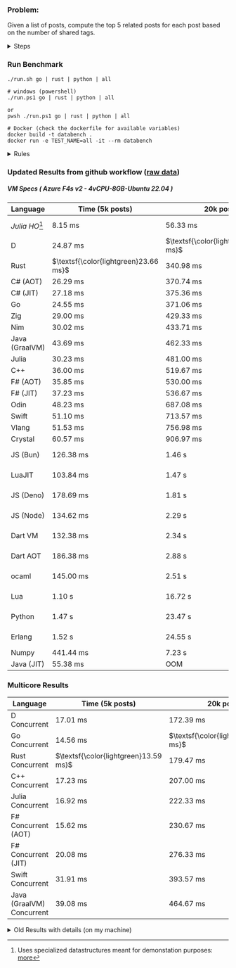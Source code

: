 ### Problem:

Given a list of posts, compute the top 5 related posts for each post based on the number of shared tags.

<details>
<summary> Steps </summary>

-   Read the posts JSON file.
-   Iterate over the posts and populate a map containing: `tag -> List<int>`, with the int representing the post index of each post with that tag.
-   Iterate over the posts and for each post:
    -   Create a map: `PostIndex -> int` to track the number of shared tags
    -   For each tag, Iterate over the posts that have that tag
    -   For each post, increment the shared tag count in the map.
-   Sort the related posts by the number of shared tags.
-   Write the top 5 related posts for each post to a new JSON file.
</details>

### Run Benchmark

```
./run.sh go | rust | python | all

# windows (powershell)
./run.ps1 go | rust | python | all

or
pwsh ./run.ps1 go | rust | python | all

# Docker (check the dockerfile for available variables)
docker build -t databench .
docker run -e TEST_NAME=all -it --rm databench
```

<details>
<summary> Rules </summary>

<h3>No:</h3>

-   FFI (including assembly inlining)
-   Unsafe code blocks
-   Custom benchmarking
-   Disabling runtime checks (bounds etc)
-   Specific hardware targeting
-   SIMD for single threaded solutions
-   Hardcoding number of posts
-   Lazy evaluation (Unless results are computed at runtime and timed)
-   Computation Caching

<h3>Must:</h3>

-   Support up to 100,000 posts
-   Support UTF8 strings
-   Parse json at runtime
-   Support up to 100 tags
-   Use a stable release of the compiler/runtime
-   Represent tags as strings
-   Be production ready
-   Use less than 8GB of memory
</details>

### Updated Results from github workflow ([raw data](https://github.com/jinyus/related_post_gen/blob/main/raw_results.md))

##### VM Specs ( Azure F4s v2 - 4vCPU-8GB-Ubuntu 22.04 )

| Language       | Time (5k posts)                       | 20k posts                              | 60k posts                           | Total     |
| -------------- | ------------------------------------- | -------------------------------------- | ----------------------------------- | --------- |
| _Julia HO_[^1] | 8.15 ms | 56.33 ms | 147.00 ms | 211.49 ms |
| D | 24.87 ms | $\textsf{\color{lightgreen}317.38 ms}$ | $\textsf{\color{lightgreen}2.71 s}$ | 3.05 s |
| Rust | $\textsf{\color{lightgreen}23.66 ms}$ | 340.98 ms | 3.04 s | 3.41 s |
| C# (AOT) | 26.29 ms | 370.74 ms | 3.25 s | 3.65 s |
| C# (JIT) | 27.18 ms | 375.36 ms | 3.26 s | 3.66 s |
| Go | 24.55 ms | 371.06 ms | 3.29 s | 3.68 s |
| Zig | 29.00 ms | 429.33 ms | 3.79 s | 4.25 s |
| Nim | 30.02 ms | 433.71 ms | 3.83 s | 4.29 s |
| Java (GraalVM) | 43.69 ms | 462.33 ms | 4.12 s | 4.63 s |
| Julia | 30.23 ms | 481.00 ms | 4.25 s | 4.76 s |
| C++ | 36.00 ms | 519.67 ms | 4.58 s | 5.13 s |
| F# (AOT) | 35.85 ms | 530.00 ms | 4.68 s | 5.25 s |
| F# (JIT) | 37.23 ms | 536.67 ms | 4.71 s | 5.28 s |
| Odin | 48.23 ms | 687.08 ms | 6.08 s | 6.81 s |
| Swift | 51.10 ms | 713.57 ms | 6.20 s | 6.97 s |
| Vlang | 51.53 ms | 756.98 ms | 6.67 s | 7.48 s |
| Crystal | 60.57 ms | 906.97 ms | 8.02 s | 8.98 s |
| JS (Bun) | 126.38 ms | 1.46 s | 12.13 s | 13.72 s |
| LuaJIT | 103.84 ms | 1.47 s | 12.59 s | 14.16 s |
| JS (Deno) | 178.69 ms | 1.81 s | 17.22 s | 19.20 s |
| JS (Node) | 134.62 ms | 2.29 s | 20.87 s | 23.29 s |
| Dart VM | 132.38 ms | 2.34 s | 21.07 s | 23.54 s |
| Dart AOT | 186.38 ms | 2.88 s | 25.79 s | 28.86 s |
| ocaml | 145.00 ms | 2.51 s | 33.50 s | 36.16 s |
| Lua | 1.10 s | 16.72 s | 159.68 s | 177.49 s |
| Python | 1.47 s | 23.47 s | 214.79 s | 239.72 s |
| Erlang | 1.52 s | 24.55 s | 232.82 s | 258.89 s |
| Numpy | 441.44 ms | 7.23 s | OOM | N/A |
| Java (JIT) | 55.38 ms | OOM | OOM | N/A |

### Multicore Results

| Language       | Time (5k posts) | 20k posts        | 60k posts        | Total     |
| -------------- | --------------- | ---------------- | ---------------- | --------- |
| D Concurrent | 17.01 ms | 172.39 ms | $\textsf{\color{lightgreen}1.40 s}$ | 1.59 s |
| Go Concurrent | 14.56 ms | $\textsf{\color{lightgreen}171.56 ms}$ | 1.42 s | 1.61 s |
| Rust Concurrent | $\textsf{\color{lightgreen}13.59 ms}$ | 179.47 ms | 1.58 s | 1.78 s |
| C++ Concurrent | 17.23 ms | 207.00 ms | 1.75 s | 1.97 s |
| Julia Concurrent | 16.92 ms | 222.33 ms | 1.94 s | 2.18 s |
| F# Concurrent (AOT) | 15.62 ms | 230.67 ms | 2.03 s | 2.28 s |
| F# Concurrent (JIT) | 20.08 ms | 276.33 ms | 2.49 s | 2.78 s |
| Swift Concurrent | 31.91 ms | 393.57 ms | 3.49 s | 3.92 s |
| Java (GraalVM) Concurrent | 39.08 ms | 464.67 ms | 4.24 s | 4.75 s |

<details>
<summary> Old Results with details (on my machine) </summary>

| Language   | Processing Time | Total (+ I/O) | Details                                                                                                                                                                                                                                                                                         |
| ---------- | --------------- | ------------- | ----------------------------------------------------------------------------------------------------------------------------------------------------------------------------------------------------------------------------------------------------------------------------------------------- |
| Rust       | -               | 4.5s          | Initial                                                                                                                                                                                                                                                                                         |
| Rust v2    | -               | 2.60s         | Replace std HashMap with fxHashMap by [phazer99](https://www.reddit.com/r/rust/comments/16plgok/comment/k1rtr4x/?utm_source=share&utm_medium=web2x&context=3)                                                                                                                                   |
| Rust v3    | -               | 1.28s         | Preallocate and reuse map and unstable sort by [vdrmn](https://www.reddit.com/r/rust/comments/16plgok/comment/k1rzo7g/?utm_source=share&utm_medium=web2x&context=3) and [Darksonn](https://www.reddit.com/r/rust/comments/16plgok/comment/k1rzwdx/?utm_source=share&utm_medium=web2x&context=3) |
| Rust v4    | -               | 0.13s         | Use Post index as key instead of Pointer and Binary Heap by [RB5009](https://www.reddit.com/r/rust/comments/16plgok/comment/k1s5ea0/?utm_source=share&utm_medium=web2x&context=3)                                                                                                               |
| Rust v5    | 38ms            | 52ms          | Rm hashing from loop and use vec[count] instead of map[index]count by RB5009                                                                                                                                                                                                                    |
| Rust v6    | 23ms            | 36ms          | Optimized Binary Heap Ops by [scottlamb](https://github.com/jinyus/related_post_gen/pull/12)                                                                                                                                                                                                    |
| Rust Rayon | 9ms             | 22ms          | Parallelize by [masmullin2000](https://github.com/jinyus/related_post_gen/pull/4)                                                                                                                                                                                                               |
| Rust Rayon | 8ms             | 22ms          | Remove comparison out of hot loop                                                                                                                                                                                                                                                               |
| ⠀          | ⠀               | ⠀             | ⠀                                                                                                                                                                                                                                                                                               |
| Go         | -               | 1.5s          | Initial                                                                                                                                                                                                                                                                                         |
| Go v2      | -               | 80ms          | Add rust optimizations                                                                                                                                                                                                                                                                          |
| Go v3      | 56ms            | 70ms          | Use goccy/go-json                                                                                                                                                                                                                                                                               |
| Go v3      | 34ms            | 55ms          | Use generic binaryheap by [DrBlury](https://github.com/jinyus/related_post_gen/pull/7)                                                                                                                                                                                                          |
| Go v4      | 26ms            | 50ms          | Replace binary heap with custom priority queue                                                                                                                                                                                                                                                  |
| Go v5      | 20ms            | 43ms          | Remove comparison out of hot loop                                                                                                                                                                                                                                                               |
| Go Con     | 10ms            | 33ms          | Go concurrency by [tirprox](https://github.com/jinyus/related_post_gen/pull/17) and [DrBlury](https://github.com/jinyus/related_post_gen/pull/8)                                                                                                                                                |
| Go Con v2  | 5ms             | 29ms          | Use arena, use waitgroup, rm binheap by [DrBlury](https://github.com/jinyus/related_post_gen/pull/20)                                                                                                                                                                                           |
| ⠀          | ⠀               | ⠀             | ⠀                                                                                                                                                                                                                                                                                               |
| Python     | -               | 7.81s         | Initial                                                                                                                                                                                                                                                                                         |
| Python v2  | 1.35s           | 1.53s         | Add rust optimizations by [dave-andersen](https://github.com/jinyus/related_post_gen/pull/10)                                                                                                                                                                                                   |
| Numpy      | 0.57s           | 0.85s         | Numpy implementation by [Copper280z](https://github.com/jinyus/related_post_gen/pull/11)                                                                                                                                                                                                        |
| ⠀          | ⠀               | ⠀             | ⠀                                                                                                                                                                                                                                                                                               |
| Crystal    | 50ms            | 96ms          | Inital w/ previous optimizations                                                                                                                                                                                                                                                                |
| Crystal v2 | 33ms            | 72ms          | Replace binary heap with custom priority queue                                                                                                                                                                                                                                                  |
| ⠀          | ⠀               | ⠀             | ⠀                                                                                                                                                                                                                                                                                               |
| Odin       | 110ms           | 397ms         | Ported from golang code                                                                                                                                                                                                                                                                         |
| Odin v2    | 104ms           | 404ms         | Remove comparison out of hot loop                                                                                                                                                                                                                                                               |
| ⠀          | ⠀               | ⠀             | ⠀                                                                                                                                                                                                                                                                                               |
| Dart VM    | 125ms           | 530ms         | Ported from golang code                                                                                                                                                                                                                                                                         |
| Dart bin   | 274ms           | 360ms         | Compiled executable                                                                                                                                                                                                                                                                             |
| ⠀          | ⠀               | ⠀             | ⠀                                                                                                                                                                                                                                                                                               |
| Vlang      | 339ms           | 560ms         | Ported from golang code                                                                                                                                                                                                                                                                         |
| ⠀          | ⠀               | ⠀             | ⠀                                                                                                                                                                                                                                                                                               |
| Zig        | 80ms            | 110ms         | Provided by [akhildevelops](https://github.com/jinyus/related_post_gen/pull/30)                                                                                                                                                                                                                 |

</details>

[^1]: Uses specialized datastructures meant for demonstation purposes: [more](https://github.com/LilithHafner/Jokes/tree/main/SuperDataStructures.jl)
